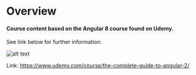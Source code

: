 # Overview
#### Course content based on the Angular 8 course found on Udemy.  

See link below for further information.

![alt text](https://s3.amazonaws.com/coursetro/posts/174-full.png)


Link: https://www.udemy.com/course/the-complete-guide-to-angular-2/

